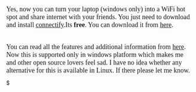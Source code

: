 <span class="Apple-style-span" style="font-family: Times, 'Times New Roman', serif; font-size: large;">Yes, now you can turn your laptop (windows only) into a WiFi hot spot and share internet with your friends. You just need to download and install [connectify](http://www.connectify.me/).Its **free**. You can download it from [here](http://download.cnet.com/Connectify/3000-18508_4-75024171.html?part=dl-10061477&subj=dl&tag=button). </span>  
<span class="Apple-style-span" style="font-family: Times, 'Times New Roman', serif; font-size: large;">  
</span>  
<span class="Apple-style-span" style="font-family: Times, 'Times New Roman', serif; font-size: large;">You can read all the features and additional information from [here](http://www.connectify.me/). Now this is supported only in windows platform which makes me and other open source lovers feel sad. I have no idea whether any alternative for this is available in Linux. If there please let me know.</span>

$

